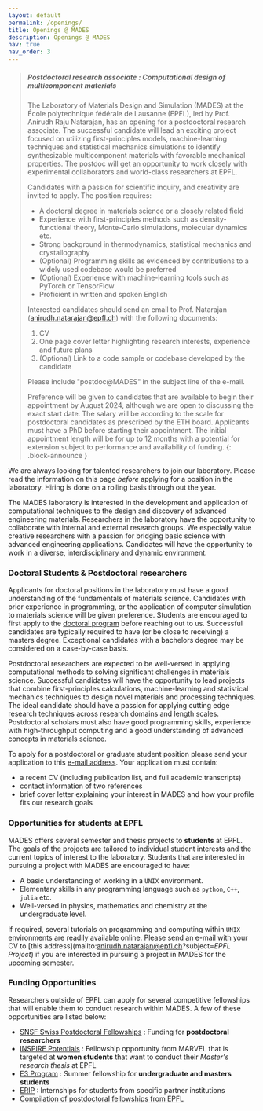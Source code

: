```yaml
---
layout: default
permalink: /openings/
title: Openings @ MADES
description: Openings @ MADES
nav: true
nav_order: 3
---
```


> ##### Postdoctoral research associate : Computational design of multicomponent materials
> The Laboratory of Materials Design and Simulation (MADES) at the École polytechnique fédérale de Lausanne (EPFL), led by Prof. Anirudh Raju Natarajan, has an opening for a postdoctoral research associate. The successful candidate will lead an exciting project focused on utilizing first-principles models, machine-learning techniques and statistical mechanics simulations to identify synthesizable multicomponent materials with favorable mechanical properties. The postdoc will get an opportunity to work closely with experimental collaborators and world-class researchers at EPFL.
> 
> Candidates with a passion for scientific inquiry, and creativity are invited to apply. The position requires:
>  - A doctoral degree in materials science or a closely related field
>  - Experience with first-principles methods such as density-functional theory, Monte-Carlo simulations, molecular dynamics etc.
>  - Strong background in thermodynamics, statistical mechanics and crystallography
>  - (Optional) Programming skills as evidenced by contributions to a widely used codebase would be preferred
>  - (Optional) Experience with machine-learning tools such as PyTorch or TensorFlow
>  - Proficient in written and spoken English
> 
> Interested candidates should send an email to Prof. Natarajan (anirudh.natarajan@epfl.ch) with the following documents:
> 1. CV
> 2. One page cover letter highlighting research interests, experience and future plans
> 3. (Optional) Link to a code sample or codebase developed by the candidate
>
> Please include "postdoc@MADES" in the subject line of the e-mail.
> 
> Preference will be given to candidates that are available to begin their appointment by August 2024, although we are open to discussing the exact start date. The salary will be according to the scale for postdoctoral candidates as prescribed by the ETH board. Applicants must have a PhD before starting their appointment. The initial appointment length will be for up to 12 months with a potential for extension subject to performance and availability of funding.
{: .block-announce }

We are always looking for talented researchers to join our laboratory. Please read the information on this page _before_ applying for a position in the laboratory. Hiring is done on a rolling basis through out the year.  

The MADES laboratory is interested in the development and application of computational techniques to the design and discovery of advanced engineering materials. Researchers in the laboratory have the opportunity to collaborate with internal and external research groups. We especially value creative researchers with a passion for bridging basic science with advanced engineering applications. Candidates will have the opportunity to work in a diverse, interdisciplinary and dynamic environment.

### Doctoral Students & Postdoctoral researchers

Applicants for doctoral positions in the laboratory must have a good understanding of the fundamentals of materials science. Candidates with prior experience in programming, or the application of computer simulation to materials science will be given preference. Students are encouraged to first apply to the [doctoral program](https://www.epfl.ch/education/phd/edmx-materials-science-and-engineering/) before reaching out to us. Successful candidates are typically required to have (or be close to receiving) a masters degree. Exceptional candidates with a bachelors degree may be considered on a case-by-case basis.

Postdoctoral researchers are expected to be well-versed in applying computational methods to solving significant challenges in materials science. Successful candidates will have the opportunity to lead projects that combine first-principles calculations, machine-learning and statistical mechanics techniques to design novel materials and processing techniques. The ideal candidate should have a passion for applying cutting edge research techniques across research domains and length scales. Postdoctoral scholars must also have good programming skills, experience with high-throughput computing and a good understanding of advanced concepts in materials science.

To apply for a postdoctoral or graduate student position please send your application to this [e-mail address](mailto:anirudh.natarajan@epfl.ch?subject=*RECRUITMENT*). Your application must contain:
- a recent CV (including publication list, and full academic transcripts)
- contact information of two references
- brief cover letter explaining your interest in MADES and how your profile fits our research goals

### Opportunities for students at EPFL
MADES offers several semester and thesis projects to **students** at EPFL. The goals of the projects are tailored to individual student interests and the current topics of interest to the laboratory. Students that are interested in pursuing a project with MADES are encouraged to have:
- A basic understanding of working in a `UNIX` environment.
- Elementary skills in any programming language such as `python`, `C++`, `julia` etc.
- Well-versed in physics, mathematics and chemistry at the undergraduate level.

If required, several tutorials on programming and computing within `UNIX` environments are readily available online. Please send an e-mail with your CV to [this address](mailto:anirudh.natarajan@epfl.ch?subject=*EPFL Project*) if you are interested in pursuing a project in MADES for the upcoming semester.

### Funding Opportunities

Researchers outside of EPFL can apply for several competitive fellowships that will enable them to conduct research within MADES. A few of these opportunities are listed below:

- [SNSF Swiss Postdoctoral Fellowships](https://www.snf.ch/en/m1NtWp4nTELQixlu/funding/horizon-europe-swiss-postdoctoral-fellowships) : Funding for **postdoctoral researchers**
- [INSPIRE Potentials](https://nccr-marvel.ch/outreach/equal-opportunities/inspire-potentials) : Fellowship opportunity from MARVEL that is targeted at **women students** that want to conduct their _Master's research thesis_ at EPFL 
- [E3 Program](https://eee.epfl.ch/) : Summer fellowship for **undergraduate and masters students**   
- [ERIP](https://www.epfl.ch/education/international/en/coming-to-epfl/research-internships/) : Internships for students from specific partner institutions
- [Compilation of postdoctoral fellowships from EPFL](https://www.epfl.ch/campus/associations/list/polydoc/page-150985-en-html/page-151013-en-html/page-151022-en-html/)
